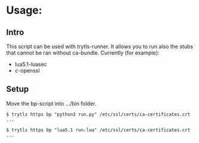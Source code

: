 # Usage:

## Intro

This script can be used with trytls-runner.
It allows you to run also the stubs that cannot be ran without ca-bundle.
Currently (for example):
  * lua5.1-luasec
  * c-openssl

## Setup

Move the bp-script into .../bin folder.

```
$ trytls https bp "python3 run.py" /etc/ssl/certs/ca-certificates.crt
...

$ trytls https bp "lua5.1 run.lua" /etc/ssl/certs/ca-certificates.crt
...
```
